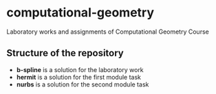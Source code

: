 # computational-geometry

Laboratory works and assignments of Computational Geometry Course
## **Structure of the repository**
* **b-spline** is a solution for the laboratory work
* **hermit** is a solution for the first module task
* **nurbs** is a solution for the second module task
